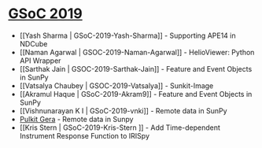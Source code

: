 # [GSoC 2019](https://summerofcode.withgoogle.com)

* [[Yash Sharma | GSoC-2019-Yash-Sharma]] - Supporting APE14 in NDCube
* [[Naman Agarwal | GSOC-2019-Naman-Agarwal]] - HelioViewer: Python API Wrapper
* [[Sarthak Jain | GSOC-2019-Sarthak-Jain]] - Feature and Event Objects in SunPy
* [[Vatsalya Chaubey | GSOC-2019-Vatsalya]] - Sunkit-Image
* [[Akramul Haque | GSoC-2019-Akram9]] - Feature and Event Objects in SunPy
* [[Vishnunarayan K I | GSoC-2019-vnki]] - Remote data in SunPy
* [Pulkit Gera](https://github.com/sunpy/sunpy/wiki/GSoC-2019-Pulkit-Gera) - Remote data in Sunpy
* [[Kris Stern | GSoC-2019-Kris-Stern ]] - Add Time-dependent Instrument Response Function to IRISpy


